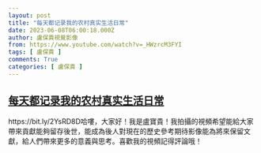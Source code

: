 ```yaml
---
layout: post
title: "每天都记录我的农村真实生活日常"
date: 2023-06-08T06:00:18.000Z
author: 盧保貴視覺影像
from: https://www.youtube.com/watch?v=_HWzrcM3FYI
tags: [ 盧保貴 ]
comments: True
categories: [ 盧保貴 ]
---
```

<!--1686204018000-->
[每天都记录我的农村真实生活日常](https://www.youtube.com/watch?v=_HWzrcM3FYI)
------

<div>
https://bit.ly/2YsRD8D哈嘍，大家好！我是盧寶貴！我拍攝的視頻希望能給大家帶來貢獻能夠留存後世，能成為後人對現在的歷史參考期待影像能為將來保留文獻，給人們帶來更多的意義與思考。喜歡我的視頻記得評論哦！
</div>
